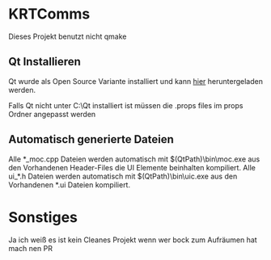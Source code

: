 # KRTComms

Dieses Projekt benutzt nicht qmake

## Qt Installieren

Qt wurde als Open Source Variante installiert und kann [hier](https://www.qt.io/download-open-source) heruntergeladen werden.

Falls Qt nicht unter C:\Qt installiert ist müssen die .props files im props Ordner angepasst werden

## Automatisch generierte Dateien

Alle \*\_moc.cpp Dateien werden automatisch mit $(QtPath)\bin\moc.exe  aus den Vorhandenen Header-Files die UI Elemente beinhalten kompiliert.
Alle ui\_\*.h Dateien werden automatisch mit $(QtPath)\bin\uic.exe aus den Vorhandenen \*.ui Dateien kompiliert.

# Sonstiges

Ja ich weiß es ist kein Cleanes Projekt wenn wer bock zum Aufräumen hat mach nen PR